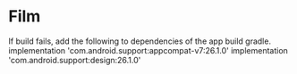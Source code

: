 # Film

If build fails, add the following to dependencies of the app build gradle.
    implementation 'com.android.support:appcompat-v7:26.1.0'
    implementation 'com.android.support:design:26.1.0'
    
    
